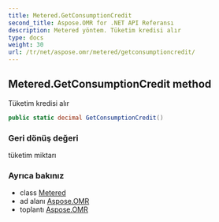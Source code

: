 ```yaml
---
title: Metered.GetConsumptionCredit
second_title: Aspose.OMR for .NET API Referansı
description: Metered yöntem. Tüketim kredisi alır
type: docs
weight: 30
url: /tr/net/aspose.omr/metered/getconsumptioncredit/
---
```

## Metered.GetConsumptionCredit method

Tüketim kredisi alır

```csharp
public static decimal GetConsumptionCredit()
```

### Geri dönüş değeri

tüketim miktarı

### Ayrıca bakınız

* class [Metered](../)
* ad alanı [Aspose.OMR](../../metered/)
* toplantı [Aspose.OMR](../../../)


